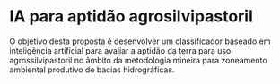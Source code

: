 # IA para aptidão agrosilvipastoril

O objetivo desta proposta é desenvolver um classificador baseado em inteligência artificial para avaliar a aptidão da terra para uso agrossilvipastoril no âmbito da metodologia mineira para zoneamento ambiental produtivo de bacias hidrográficas.
